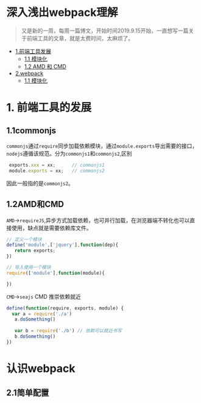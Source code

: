 <!--
 * @Descripttion: 
 * @version: 
 * @Author: qiuyanlong@100tal.com
 * @Date: 2019-09-15 17:40:39
 * @LastEditors: 如果您修改了该文件填写你的名字和时间
 * @LastEditTime: 2019-09-15 18:20:48
 -->
# 深入浅出webpack理解

> 又是新的一周，每周一篇博文，开始时间2019.9.15开始，一直想写一篇关于前端工具的文章，就是太费时间，太麻烦了。



- [1.前端工具发展](#前端模块化)
    - [1.1 模块化](##1.1commonjs)
    - [1.2 AMD 和 CMD](##1.2AMD和CMD)
- [2.webpack](#认识webpack)
    - [1.1 模块化](##2.1简单配置)



# 1. 前端工具的发展


## 1.1commonjs

`commonjs`通过`require`同步加载依赖模块，通过`module.exports`导出需要的接口，`nodejs`遵循该规范。分为`commonjs1`和`commonjs2`,区别
```js
 exports.xxx = xx;      // commonjs1
 module.exports = xx;   // commonjs2
```
因此一般指的是`commonjs2`。

## 1.2AMD和CMD

`AMD`->`requireJS`,异步方式加载依赖，也可并行加载，在浏览器端不转化也可以直接使用，缺点就是需要依赖库文件。

```js
// 定义一个模块
define('module',['jquery'],function(dep){
   return exports;
})

// 导入使用一个模块
require(['module'],function(module){

})
```
`CMD`->`seajs` CMD 推崇依赖就近
```js
define(function(require, exports, module) {
  var a = require('./a')
   a.doSomething()
  
   var b = require('./b') // 依赖可以就近书写
   b.doSomething()
})

```

# 认识webpack

## 2.1简单配置

